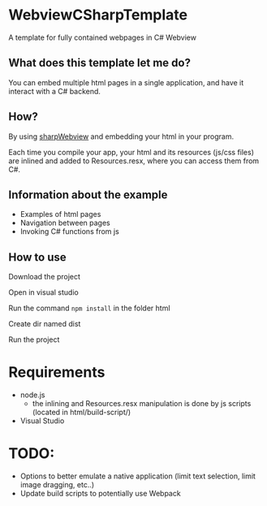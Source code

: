 # WebviewCSharpTemplate
A template for fully contained webpages in C# Webview

## What does this template let me do?

You can embed multiple html pages in a single application, and have it interact with a C# backend.

## How?

By using [sharpWebview](https://github.com/webview/webview_csharp) and embedding your html in your program.

Each time you compile your app, your html and its resources (js/css files) are inlined and added to Resources.resx, where you can access them from C#.

## Information about the example

* Examples of html pages
* Navigation between pages
* Invoking C# functions from js

## How to use

Download the project

Open in visual studio

Run the command `npm install` in the folder html

Create dir named dist

Run the project

# Requirements

* node.js
  * the inlining and Resources.resx manipulation is done by js scripts (located in html/build-script/)
* Visual Studio

# TODO:

* Options to better emulate a native application (limit text selection, limit image dragging, etc..)
* Update build scripts to potentially use Webpack

